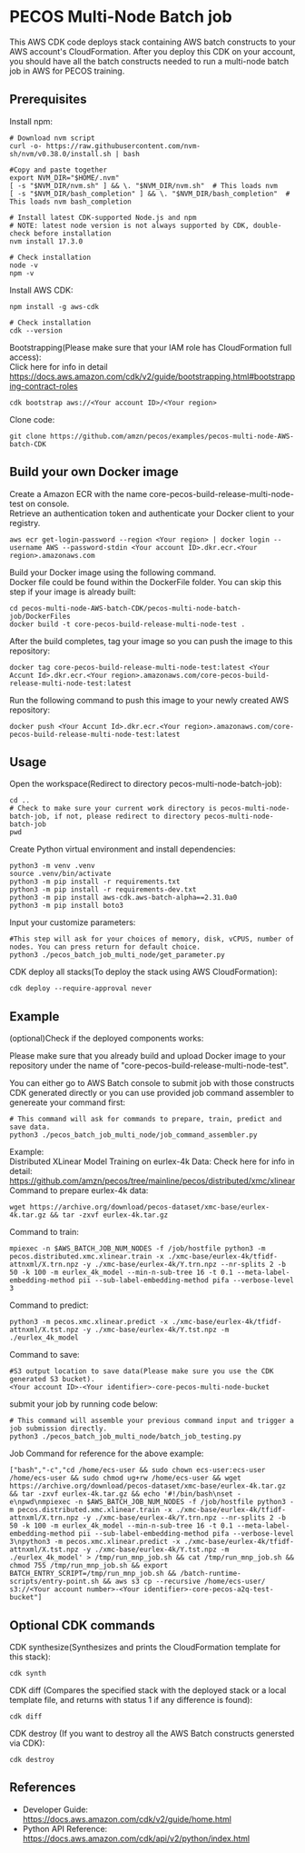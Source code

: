 
# PECOS Multi-Node Batch job

This AWS CDK code deploys stack containing AWS batch constructs to your AWS account's CloudFormation. After you deploy this CDK on your account, you should have all the batch constructs needed to run a multi-node batch job in AWS for PECOS training. 


## Prerequisites

Install npm:
```
# Download nvm script
curl -o- https://raw.githubusercontent.com/nvm-sh/nvm/v0.38.0/install.sh | bash

#Copy and paste together
export NVM_DIR="$HOME/.nvm"                                                                              
[ -s "$NVM_DIR/nvm.sh" ] && \. "$NVM_DIR/nvm.sh"  # This loads nvm
[ -s "$NVM_DIR/bash_completion" ] && \. "$NVM_DIR/bash_completion"  # This loads nvm bash_completion

# Install latest CDK-supported Node.js and npm
# NOTE: latest node version is not always supported by CDK, double-check before installation
nvm install 17.3.0

# Check installation
node -v
npm -v
```

Install AWS CDK:
```
npm install -g aws-cdk

# Check installation
cdk --version
```

Bootstrapping(Please make sure that your IAM role has CloudFormation full access):  
Click here for info in detail https://docs.aws.amazon.com/cdk/v2/guide/bootstrapping.html#bootstrapping-contract-roles
```
cdk bootstrap aws://<Your account ID>/<Your region>
```

Clone code:
```
git clone https://github.com/amzn/pecos/examples/pecos-multi-node-AWS-batch-CDK

```

## Build your own Docker image
Create a Amazon ECR with the name core-pecos-build-release-multi-node-test on console.  
Retrieve an authentication token and authenticate your Docker client to your registry.  
```
aws ecr get-login-password --region <Your region> | docker login --username AWS --password-stdin <Your account ID>.dkr.ecr.<Your region>.amazonaws.com
```

Build your Docker image using the following command.  
Docker file could be found within the DockerFile folder. You can skip this step if your image is already built:
```
cd pecos-multi-node-AWS-batch-CDK/pecos-multi-node-batch-job/DockerFiles
docker build -t core-pecos-build-release-multi-node-test .
```

After the build completes, tag your image so you can push the image to this repository:
```
docker tag core-pecos-build-release-multi-node-test:latest <Your Accunt Id>.dkr.ecr.<Your region>.amazonaws.com/core-pecos-build-release-multi-node-test:latest
```

Run the following command to push this image to your newly created AWS repository:
```
docker push <Your Accunt Id>.dkr.ecr.<Your region>.amazonaws.com/core-pecos-build-release-multi-node-test:latest
```


## Usage
Open the workspace(Redirect to directory pecos-multi-node-batch-job):
```
cd ..
# Check to make sure your current work directory is pecos-multi-node-batch-job, if not, please redirect to directory pecos-multi-node-batch-job
pwd 
```


Create Python virtual environment and install dependencies:
```
python3 -m venv .venv
source .venv/bin/activate
python3 -m pip install -r requirements.txt
python3 -m pip install -r requirements-dev.txt
python3 -m pip install aws-cdk.aws-batch-alpha==2.31.0a0
python3 -m pip install boto3
```

Input your customize parameters:
```
#This step will ask for your choices of memory, disk, vCPUS, number of nodes. You can press return for default choice.  
python3 ./pecos_batch_job_multi_node/get_parameter.py
```


CDK deploy all stacks(To deploy the stack using AWS CloudFormation):
```
cdk deploy --require-approval never
```

## Example
(optional)Check if the deployed components works:  

Please make sure that you already build and upload Docker image to your repository under the name of "core-pecos-build-release-multi-node-test".  

You can either go to AWS Batch console to submit job with those constructs CDK generated directly or you can use provided job command assembler to genereate your command first: 
```
# This command will ask for commands to prepare, train, predict and save data.
python3 ./pecos_batch_job_multi_node/job_command_assembler.py
```

Example:  
Distributed XLinear Model Training on eurlex-4k Data:
Check here for info in detail: https://github.com/amzn/pecos/tree/mainline/pecos/distributed/xmc/xlinear  
Command to prepare eurlex-4k data:
```
wget https://archive.org/download/pecos-dataset/xmc-base/eurlex-4k.tar.gz && tar -zxvf eurlex-4k.tar.gz
```

Command to train:
```
mpiexec -n $AWS_BATCH_JOB_NUM_NODES -f /job/hostfile python3 -m pecos.distributed.xmc.xlinear.train -x ./xmc-base/eurlex-4k/tfidf-attnxml/X.trn.npz -y ./xmc-base/eurlex-4k/Y.trn.npz --nr-splits 2 -b 50 -k 100 -m eurlex_4k_model --min-n-sub-tree 16 -t 0.1 --meta-label-embedding-method pii --sub-label-embedding-method pifa --verbose-level 3
```
Command to predict:
```
python3 -m pecos.xmc.xlinear.predict -x ./xmc-base/eurlex-4k/tfidf-attnxml/X.tst.npz -y ./xmc-base/eurlex-4k/Y.tst.npz -m ./eurlex_4k_model
```

Command to save:
```
#S3 output location to save data(Please make sure you use the CDK generated S3 bucket). 
<Your account ID>-<Your identifier>-core-pecos-multi-node-bucket
```



submit your job by running code below:
```
# This command will assemble your previous command input and trigger a job submission directly. 
python3 ./pecos_batch_job_multi_node/batch_job_testing.py
```

Job Command for reference for the above example: 
```
["bash","-c","cd /home/ecs-user && sudo chown ecs-user:ecs-user /home/ecs-user && sudo chmod ug+rw /home/ecs-user && wget https://archive.org/download/pecos-dataset/xmc-base/eurlex-4k.tar.gz && tar -zxvf eurlex-4k.tar.gz && echo '#!/bin/bash\nset -e\npwd\nmpiexec -n $AWS_BATCH_JOB_NUM_NODES -f /job/hostfile python3 -m pecos.distributed.xmc.xlinear.train -x ./xmc-base/eurlex-4k/tfidf-attnxml/X.trn.npz -y ./xmc-base/eurlex-4k/Y.trn.npz --nr-splits 2 -b 50 -k 100 -m eurlex_4k_model --min-n-sub-tree 16 -t 0.1 --meta-label-embedding-method pii --sub-label-embedding-method pifa --verbose-level 3\npython3 -m pecos.xmc.xlinear.predict -x ./xmc-base/eurlex-4k/tfidf-attnxml/X.tst.npz -y ./xmc-base/eurlex-4k/Y.tst.npz -m ./eurlex_4k_model' > /tmp/run_mnp_job.sh && cat /tmp/run_mnp_job.sh && chmod 755 /tmp/run_mnp_job.sh && export BATCH_ENTRY_SCRIPT=/tmp/run_mnp_job.sh && /batch-runtime-scripts/entry-point.sh && aws s3 cp --recursive /home/ecs-user/ s3://<Your account number>-<Your identifier>-core-pecos-a2q-test-bucket"]
```



## Optional CDK commands  
CDK synthesize(Synthesizes and prints the CloudFormation template for this stack):
```
cdk synth
```

CDK diff (Compares the specified stack with the deployed stack or a local template file,
and returns with status 1 if any difference is found):
```
cdk diff
```

CDK destroy (If you want to destroy all the AWS Batch constructs genersted via CDK):
```
cdk destroy
```




## References

* Developer Guide: https://docs.aws.amazon.com/cdk/v2/guide/home.html
* Python API Reference: https://docs.aws.amazon.com/cdk/api/v2/python/index.html




